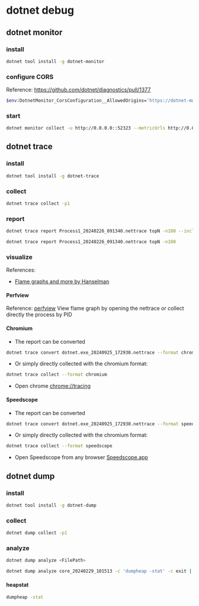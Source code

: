 # dotnet debug

## dotnet monitor
### install
```bash
dotnet tool install -g dotnet-monitor
```

### configure CORS
Reference: https://github.com/dotnet/diagnostics/pull/1377
```bash
$env:DotnetMonitor_CorsConfiguration__AllowedOrigins='https://dotnet-monitor-ui.dev'
```

### start
```bash
dotnet monitor collect -u http://0.0.0.0::52323 --metricUrls http://0.0.0.0:52325 --no-auth
```

## dotnet trace

### install
```bash
dotnet tool install -g dotnet-trace
```

### collect
```bash
dotnet trace collect -p1
```

### report
```bash
dotnet trace report Process1_20240226_091340.nettrace topN -n100 --inclusive
```

```bash
dotnet trace report Process1_20240226_091340.nettrace topN -n100
```

### visualize
References:
 - [Flame graphs and more by Hanselman](https://www.hanselman.com/blog/dotnettrace-for-net-core-tracing-in-perfview-speedscope-chromium-event-trace-profiling-flame-graphs-and-more)

#### Perfview
Reference: [perfview](https://github.com/microsoft/perfview)
View flame graph by opening the nettrace or collect directly the process by PID

#### Chromium
- The report can be converted
```bash
dotnet trace convert dotnet.exe_20240925_172930.nettrace --format chromium
```
- Or simply directly collected with the chromium format:
```bash
dotnet trace collect --format chromium
```
- Open chrome [chrome://tracing](chrome://tracing)

#### Speedscope
- The report can be converted
```bash
dotnet trace convert dotnet.exe_20240925_172930.nettrace --format speedscope
```
- Or simply directly collected with the chromium format:
```bash
dotnet trace collect --format speedscope
```
- Open Speedscope from any browser [Speedscope.app](https://www.speedscope.app/)

## dotnet dump
### install
```bash
dotnet tool install -g dotnet-dump
```

### collect
```bash
dotnet dump collect -p1
```

### analyze
```bash
dotnet dump analyze <FilePath>
```

```bash
dotnet dump analyze core_20240229_101513 -c 'dumpheap -stat' -c exit | more
```

#### heapstat
```bash
dumpheap -stat
``` 
